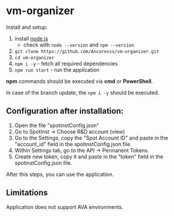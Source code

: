 # vm-organizer
Install and setup:

 1. install [node.js](https://nodejs.org/en)
	 - check with `node --version` and `npm --version`
 2. `git clone https://github.com/Ancoresss/vm-organizer.git`
 3. `cd vm-organizer`
 4. `npm i -y` - fetch all required dependencies
 5. `npm run start` - run the application

**npm** commands should be executed via **cmd** or **PowerShell**.

In case of the branch update, the `npm i -y`  should be executed.


## Configuration after installation:
1. Open the file "spotinstConfig.json"
2. Go to SpotInst -> Choose R&D account (view)
3. Go to the Settings, copy the "Spot Account ID" and paste in the "account_id" field in the spotinstConfig.json file.
4. Within Settings tab, go to the API -> Permanent Tokens.
5. Create new token, copy it and paste in the "token" field in the spotinstConfig.json file.

After this steps, you can use the application.


## Limitations
Application does not support AVA environments.

